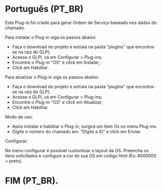 # Português (PT_BR)

Este Plug-in foi criado para gerar Ordem de Serviço baseado nos dados do chamado.

Para instalar o Plug-in siga os passos abaixo:

- Faça o download do projeto e extraia na pasta "plugins" que encontra-se na raiz do GLPI;
- Acesse o GLPI, vá em Configurar > Plug-ins;
- Encontre o Plug-in "OS" e click em Instalar;
- Click em Habilitar.

Para atualizar o Plug-in siga os passos abaixo:

- Faça o download do projeto e extraia na pasta "plugins" que encontra-se na raiz do GLPI;
- Acesse o GLPI, vá em Configurar > Plug-ins;
- Encontre o Plug-in "OS" e click em Atualizar;
- Click em Habilitar.

Modo de uso:

- Após instalar e habilitar o Plug-in, surgirá um ítem Os no menu Plug-ins.
- Digite o número do chamado em: "Digite a ID" e click em Enviar.

Configurar:

No menu configurar é possível customizar o layout da OS.
Preencha os ítens solicitados e configure a cor de sua OS em código html (Ex: #000000 = preto).

# FIM (PT_BR).
